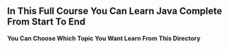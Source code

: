## In This Full Course You Can Learn Java Complete From Start To End
<b>You Can Choose Which Topic You Want Learn From This Directory</b>
